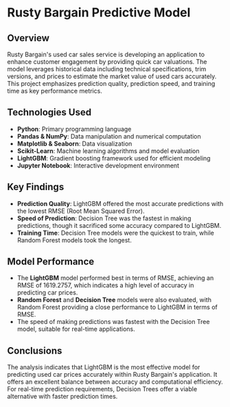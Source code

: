 # Rusty Bargain Predictive Model

## Overview
Rusty Bargain's used car sales service is developing an application to enhance customer engagement by providing quick car valuations. The model leverages historical data including technical specifications, trim versions, and prices to estimate the market value of used cars accurately. This project emphasizes prediction quality, prediction speed, and training time as key performance metrics.

## Technologies Used
- **Python**: Primary programming language
- **Pandas & NumPy**: Data manipulation and numerical computation
- **Matplotlib & Seaborn**: Data visualization
- **Scikit-Learn**: Machine learning algorithms and model evaluation
- **LightGBM**: Gradient boosting framework used for efficient modeling
- **Jupyter Notebook**: Interactive development environment

## Key Findings
- **Prediction Quality**: LightGBM offered the most accurate predictions with the lowest RMSE (Root Mean Squared Error).
- **Speed of Prediction**: Decision Tree was the fastest in making predictions, though it sacrificed some accuracy compared to LightGBM.
- **Training Time**: Decision Tree models were the quickest to train, while Random Forest models took the longest.

## Model Performance
- The **LightGBM** model performed best in terms of RMSE, achieving an RMSE of 1619.2757, which indicates a high level of accuracy in predicting car prices.
- **Random Forest** and **Decision Tree** models were also evaluated, with Random Forest providing a close performance to LightGBM in terms of RMSE.
- The speed of making predictions was fastest with the Decision Tree model, suitable for real-time applications.

## Conclusions
The analysis indicates that LightGBM is the most effective model for predicting used car prices accurately within Rusty Bargain's application. It offers an excellent balance between accuracy and computational efficiency. For real-time prediction requirements, Decision Trees offer a viable alternative with faster prediction times.

